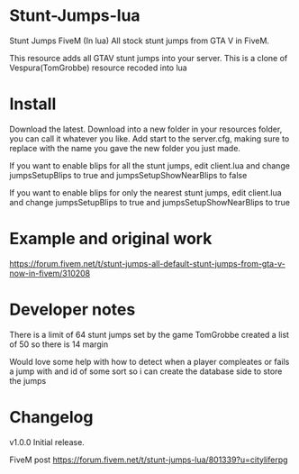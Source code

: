 # Stunt-Jumps-lua
Stunt Jumps FiveM (In lua)
All stock stunt jumps from GTA V in FiveM. 

This resource adds all GTAV stunt jumps into your server.
This is a clone of Vespura(TomGrobbe) resource recoded into lua

# Install
Download the latest.
Download into a new folder in your resources folder, you can call it whatever you like.
Add start <name> to the server.cfg, making sure to replace <name> with the name you gave the new folder you just made.
  
If you want to enable blips for all the stunt jumps, edit client.lua and change jumpsSetupBlips to true and jumpsSetupShowNearBlips to false

If you want to enable blips for only the nearest stunt jumps, edit client.lua and change jumpsSetupBlips to true and jumpsSetupShowNearBlips to true

# Example and original work
https://forum.fivem.net/t/stunt-jumps-all-default-stunt-jumps-from-gta-v-now-in-fivem/310208

# Developer notes
There is a limit of 64 stunt jumps set by the game TomGrobbe created a list of 50 so there is 14 margin

Would love some help with how to detect when a player compleates or fails a jump with and id of some sort so i can create the database side to store the jumps

# Changelog
v1.0.0
Initial release.


FiveM post
https://forum.fivem.net/t/stunt-jumps-lua/801339?u=cityliferpg
